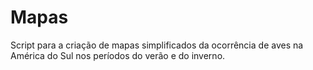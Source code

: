 # Mapas
Script para a criação de mapas simplificados da ocorrência de aves na América do Sul nos períodos do verão e do inverno.
